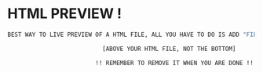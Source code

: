 # HTML PREVIEW !
```bash
BEST WAY TO LIVE PREVIEW OF A HTML FILE, ALL YOU HAVE TO DO IS ADD "FILE.JS" TO HTML CODE 
```
```bash
                           [ABOVE YOUR HTML FILE, NOT THE BOTTOM]
```

```bash
                         !! REMEMBER TO REMOVE IT WHEN YOU ARE DONE !!
```
